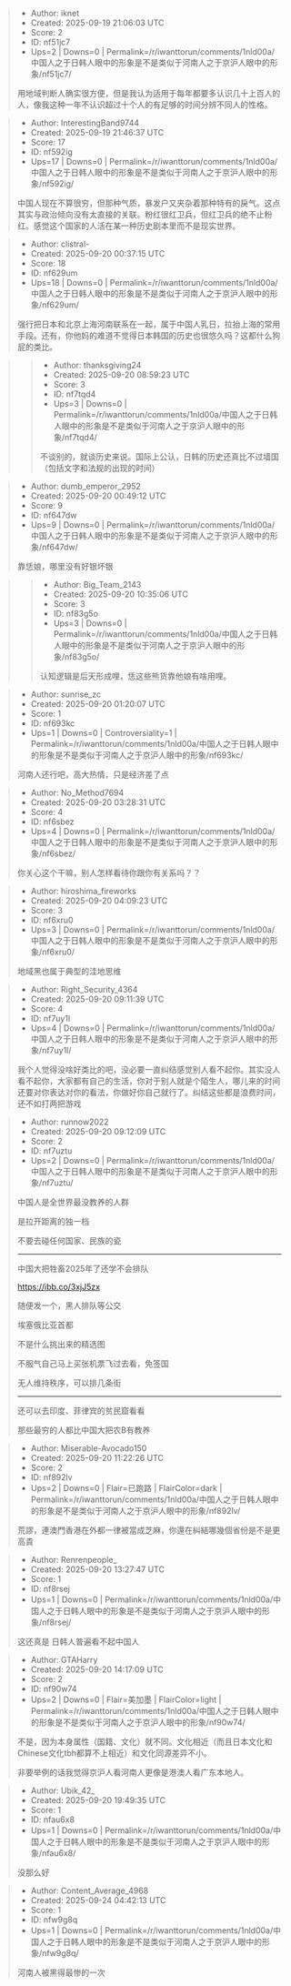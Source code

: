 > - Author: iknet
> - Created: 2025-09-19 21:06:03 UTC
> - Score: 2
> - ID: nf51jc7
> - Ups=2 | Downs=0 | Permalink=/r/iwanttorun/comments/1nld00a/中国人之于日韩人眼中的形象是不是类似于河南人之于京沪人眼中的形象/nf51jc7/
>
> 用地域判断人确实很方便，但是我认为适用于每年都要多认识几十上百人的人，像我这种一年不认识超过十个人的有足够的时间分辨不同人的性格。

> - Author: InterestingBand9744
> - Created: 2025-09-19 21:46:37 UTC
> - Score: 17
> - ID: nf592ig
> - Ups=17 | Downs=0 | Permalink=/r/iwanttorun/comments/1nld00a/中国人之于日韩人眼中的形象是不是类似于河南人之于京沪人眼中的形象/nf592ig/
>
> 中国人现在不算很穷，但那种气质，暴发户又夹杂着那种特有的戾气。这点其实与政治倾向没有太直接的关联。粉红很红卫兵，但红卫兵的绝不止粉红。感觉这个国家的人活在某一种历史剧本里而不是现实世界。

> - Author: clistral-
> - Created: 2025-09-20 00:37:15 UTC
> - Score: 18
> - ID: nf629um
> - Ups=18 | Downs=0 | Permalink=/r/iwanttorun/comments/1nld00a/中国人之于日韩人眼中的形象是不是类似于河南人之于京沪人眼中的形象/nf629um/
>
> 强行把日本和北京上海河南联系在一起，属于中国人乳日，拉抬上海的常用手段。还有，你他妈的难道不觉得日本韩国的历史也很悠久吗？这都什么狗屁的类比。

>> - Author: thanksgiving24
>> - Created: 2025-09-20 08:59:23 UTC
>> - Score: 3
>> - ID: nf7tqd4
>> - Ups=3 | Downs=0 | Permalink=/r/iwanttorun/comments/1nld00a/中国人之于日韩人眼中的形象是不是类似于河南人之于京沪人眼中的形象/nf7tqd4/
>>
>> 不谈别的，就谈历史来说。国际上公认，日韩的历史还真比不过墙国（包括文字和法规的出现的时间）

> - Author: dumb_emperor_2952
> - Created: 2025-09-20 00:49:12 UTC
> - Score: 9
> - ID: nf647dw
> - Ups=9 | Downs=0 | Permalink=/r/iwanttorun/comments/1nld00a/中国人之于日韩人眼中的形象是不是类似于河南人之于京沪人眼中的形象/nf647dw/
>
> 靠恁娘，哪里没有好银坏银

>> - Author: Big_Team_2143
>> - Created: 2025-09-20 10:35:06 UTC
>> - Score: 3
>> - ID: nf83g5o
>> - Ups=3 | Downs=0 | Permalink=/r/iwanttorun/comments/1nld00a/中国人之于日韩人眼中的形象是不是类似于河南人之于京沪人眼中的形象/nf83g5o/
>>
>> 认知逻辑是后天形成哩，恁这些熊货靠他娘有啥用哩。

> - Author: sunrise_zc
> - Created: 2025-09-20 01:20:07 UTC
> - Score: 1
> - ID: nf693kc
> - Ups=1 | Downs=0 | Controversiality=1 | Permalink=/r/iwanttorun/comments/1nld00a/中国人之于日韩人眼中的形象是不是类似于河南人之于京沪人眼中的形象/nf693kc/
>
> 河南人还行吧，高大热情，只是经济差了点

> - Author: No_Method7694
> - Created: 2025-09-20 03:28:31 UTC
> - Score: 4
> - ID: nf6sbez
> - Ups=4 | Downs=0 | Permalink=/r/iwanttorun/comments/1nld00a/中国人之于日韩人眼中的形象是不是类似于河南人之于京沪人眼中的形象/nf6sbez/
>
> 你关心这个干嘛，别人怎样看待你跟你有关系吗？？

> - Author: hiroshima_fireworks
> - Created: 2025-09-20 04:09:23 UTC
> - Score: 3
> - ID: nf6xru0
> - Ups=3 | Downs=0 | Permalink=/r/iwanttorun/comments/1nld00a/中国人之于日韩人眼中的形象是不是类似于河南人之于京沪人眼中的形象/nf6xru0/
>
> 地域黑也属于典型的洼地思维

> - Author: Right_Security_4364
> - Created: 2025-09-20 09:11:39 UTC
> - Score: 4
> - ID: nf7uy1l
> - Ups=4 | Downs=0 | Permalink=/r/iwanttorun/comments/1nld00a/中国人之于日韩人眼中的形象是不是类似于河南人之于京沪人眼中的形象/nf7uy1l/
>
> 我个人觉得没啥好类比的吧，没必要一直纠结感觉别人看不起你。其实没人看不起你，大家都有自己的生活，你对于别人就是个陌生人，哪儿来的时间还要对你表达对你的看法，你做好你自己就行了。纠结这些都是浪费时间，还不如打两把游戏

> - Author: runnow2022
> - Created: 2025-09-20 09:12:09 UTC
> - Score: 2
> - ID: nf7uztu
> - Ups=2 | Downs=0 | Permalink=/r/iwanttorun/comments/1nld00a/中国人之于日韩人眼中的形象是不是类似于河南人之于京沪人眼中的形象/nf7uztu/
>
> 中国人是全世界最没教养的人群
> 
> 是拉开距离的独一档
> 
> 不要去碰任何国家、民族的瓷
> 
> --------------------------------------
> 
> 中国大把牲畜2025年了还学不会排队
> 
> https://ibb.co/3xjJ5zx
> 
> 随便发一个，黑人排队等公交
> 
> 埃塞俄比亚首都
> 
> 不是什么挑出来的精选图
> 
> 不服气自己马上买张机票飞过去看，免签国
> 
> 无人维持秩序，可以排几条街
> 
> ------------------------------------
> 
> 还可以去印度、菲律宾的贫民窟看看
> 
> 那些最穷的人都比中国大把农B有教养

> - Author: Miserable-Avocado150
> - Created: 2025-09-20 11:22:26 UTC
> - Score: 2
> - ID: nf892lv
> - Ups=2 | Downs=0 | Flair=已跑路 | FlairColor=dark | Permalink=/r/iwanttorun/comments/1nld00a/中国人之于日韩人眼中的形象是不是类似于河南人之于京沪人眼中的形象/nf892lv/
>
> 荒謬，連澳門香港在外都一律被當成芝麻，你還在糾結哪幾個省份是不是更高貴

> - Author: Renrenpeople_
> - Created: 2025-09-20 13:27:47 UTC
> - Score: 1
> - ID: nf8rsej
> - Ups=1 | Downs=0 | Permalink=/r/iwanttorun/comments/1nld00a/中国人之于日韩人眼中的形象是不是类似于河南人之于京沪人眼中的形象/nf8rsej/
>
> 这还真是 日韩人普遍看不起中国人

> - Author: GTAHarry
> - Created: 2025-09-20 14:17:09 UTC
> - Score: 2
> - ID: nf90w74
> - Ups=2 | Downs=0 | Flair=美加墨 | FlairColor=light | Permalink=/r/iwanttorun/comments/1nld00a/中国人之于日韩人眼中的形象是不是类似于河南人之于京沪人眼中的形象/nf90w74/
>
> 不是，因为本身属性（国籍、文化）就不同。文化相近（而且日本文化和Chinese文化tbh都算不上相近）和文化同源差异不小。
> 
> 非要举例的话我觉得京沪人看河南人更像是港澳人看广东本地人。

> - Author: Ubik_42_
> - Created: 2025-09-20 19:49:35 UTC
> - Score: 1
> - ID: nfau6x8
> - Ups=1 | Downs=0 | Permalink=/r/iwanttorun/comments/1nld00a/中国人之于日韩人眼中的形象是不是类似于河南人之于京沪人眼中的形象/nfau6x8/
>
> 没那么好

> - Author: Content_Average_4968
> - Created: 2025-09-24 04:42:13 UTC
> - Score: 1
> - ID: nfw9g8q
> - Ups=1 | Downs=0 | Permalink=/r/iwanttorun/comments/1nld00a/中国人之于日韩人眼中的形象是不是类似于河南人之于京沪人眼中的形象/nfw9g8q/
>
> 河南人被黑得最惨的一次
